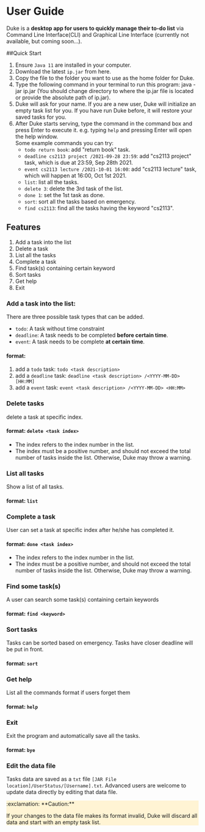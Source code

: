 # User Guide
Duke is a **desktop app for users to quickly manage their to-do list** via Command Line Interface(CLI) and
Graphical Line Interface (currently not available, but coming soon...).

##Quick Start
1. Ensure `Java 11` are installed in your computer.
2. Download the latest `ip.jar` from here.
3. Copy the file to the folder you want to use as the home folder for Duke.
4. Type the following command in your terminal to run this program: 
java -jar ip.jar (You should change directory to where the ip.jar file is located or provide the absolute path of ip.jar).
5. Duke will ask for your name. If you are a new user, Duke will initialize an empty task list for you.
If you have run Duke before, it will restore your saved tasks for you.
6. After Duke starts serving, type the command in the command box and press Enter to execute it. 
e.g. typing `help` and pressing Enter will open the help window. <br/>
   Some example commands you can try:
     - `todo return book`: add "return book" task.
     - `deadline cs2113 project /2021-09-28 23:59`: add "cs2113 project" task, which is due at 23:59, Sep 28th 2021.
     - `event cs2113 lecture /2021-10-01 16:00`: add "cs2113 lecture" task, which will happen at 16:00, Oct 1st 2021.
     - `list`: list all the tasks.
     - `delete 3`: delete the 3rd task of the list.
     - `done 1`: set the 1st task as done.
     - `sort`: sort all the tasks based on emergency.
     - `find cs2113`: find all the tasks having the keyword "cs2113".

## Features 
1. Add a task into the list
2. Delete a task
3. List all the tasks
4. Complete a task
5. Find task(s) containing certain keyword
6. Sort tasks
7. Get help
8. Exit

### Add a task into the list:
There are three possible task types that can be added.
* `todo`: A task without time constraint
* `deadline`: A task needs to be completed **before certain time**.
* `event`: A task needs to be complete **at certain time**.
#### format: 
1. add a `todo` task: `todo <task description>`
2. add a `deadline` task: `deadline <task description> /<YYYY-MM-DD> [HH:MM]`
3. add a `event` task: `event <task description> /<YYYY-MM-DD> <HH:MM>`


### Delete tasks
delete a task at specific index.
#### format: `delete <task index>`
- The index refers to the index number in the list.
- The index must be a positive number, and should not exceed the total number of tasks inside the list.
Otherwise, Duke may throw a warning.



### List all tasks
Show a list of all tasks.

#### format: `list`


### Complete a task

User can set a task at specific index after he/she has completed it.

#### format: `done <task index>`
- The index refers to the index number in the list.
- The index must be a positive number, and should not exceed the total number of tasks inside the list.
  Otherwise, Duke may throw a warning.


### Find some task(s)
A user can search some task(s) containing certain keywords
#### format: `find <keyword>`

### Sort tasks
Tasks can be sorted based on emergency. Tasks have closer deadline will be put in front.
#### format: `sort`

### Get help
List all the commands format if users forget them
#### format: `help`

### Exit
Exit the program and automatically save all the tasks.
#### format: `bye`

### Edit the data file
Tasks data are saved as a `txt` file `[JAR File location]/UserStatus/[Username].txt`.
Advanced users are welcome to update data directly by editing that data file.

<div style="background-color:#fff4d4">
:exclamation: **Caution:**

<span>If your changes to the data file makes its format invalid,
Duke will discard all data and start with an empty task list.
</span>
</div>
